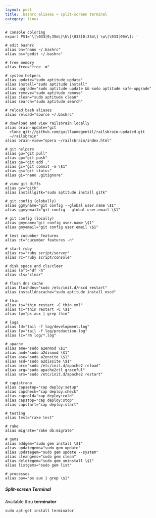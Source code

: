 ```yaml
---
layout: post
title: .bashrc aliases + split-screen terminal
category: linux
---
```


    # console coloring
    export PS1='\[\033[0;35m\]\h\[\033[0;33m\] \w\[\033[00m\]: '

    # edit bashrc
    alias bn="nano ~/.bashrc"
    alias bs="gedit ~/.bashrc"

    # free memory
    alias free="free -m"

    # system helpers
    alias update="sudo aptitude update"
    alias install="sudo aptitude install"
    alias upgrade="sudo aptitude update && sudo aptitude safe-upgrade"
    alias remove="sudo aptitude remove"
    alias clean="sudo aptitude clean"
    alias search="sudo aptitude search"

    # reload bash aliases
    alias reload="source ~/.bashrc"

    # download and view railsbrain locally
    alias brain-update="git
      clone git://github.com/guillaumegentil/railsbrain-updated.git
      ~/railsbrain"
    alias brain-view="opera ~/railsbrain/index.html"

    # git helpers
    alias gu="git pull"
    alias gp="git push"
    alias ga="git add ."
    alias gc="git commit -m \$1"
    alias gs="git status"
    alias gi="nano .gitignore"

    # view git diffs
    alias gv="gitk"
    alias installgitk="sudo aptitude install gitk"

    # git config (globally)
    alias ggmyname="git config --global user.name \$1"
    alias ggmyemail="git config --global user.email \$1"

    # git config (locally)
    alias gmyname="git config user.name \$1"
    alias gmyemail="git config user.email \$1"

    # test cucumber features
    alias ct="cucumber features -n"

    # start ruby
    alias rs="ruby script/server"
    alias rc="ruby script/console"

    # disk space and cls/clear
    alias left="df -h"
    alias cls="clear"

    # flush dns cache
    alias flushdns="sudo /etc/init.d/nscd restart"
    alias installdnscache="sudo aptitude install nscd"

    # thin
    alias ts="thin restart -C thin.yml"
    alias tc="thin restart -C \$1"
    alias tp="ps aux | grep thin"

    # logs
    alias ld="tail -f log/development.log"
    alias lp="tail -f log/production.log"
    alias lc="rm log/*.log"

    # apache
    alias ame="sudo a2enmod \$1"
    alias amd="sudo a2dismod \$1"
    alias ase="sudo a2ensite \$1"
    alias asd="sudo a2dissite \$1"
    alias arc="sudo /etc/init.d/apache2 reload"
    alias arg="sudo apache2ctl graceful"
    alias ars="sudo /etc/init.d/apache2 restart"

    # capistrano
    alias capsetup="cap deploy:setup"
    alias capcheck="cap deploy:check"
    alias capcold="cap deploy:cold"
    alias capstop="cap deploy:stop"
    alias capstart="cap deploy:start"

    # testing
    alias test="rake test"

    # rake
    alias migrate="rake db:migrate"

    # gems
    alias addgem="sudo gem install \$1"
    alias updategems="sudo gem update"
    alias updategem="sudo gem update --system"
    alias cleangems="sudo gem clean"
    alias deletegem="sudo gem uninstall \$1"
    alias listgems="sudo gem list"

    # processes
    alias pav="ps aux | grep \$1"


##### Split-screen Terminal

Available thru **terminator**

    sudo apt-get install terminator
